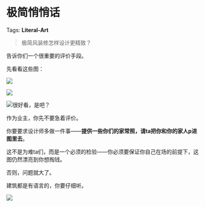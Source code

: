 # 极简悄悄话

Tags: **Literal-Art**

> 极简风装修怎样设计更精致？



告诉你们一个很重要的评价手段。

先看看这些图：

![](https://picx.zhimg.com/50/v2-bda8c2a6f44035c98c9c731df94d49c8_720w.jpg?source=1940ef5c)  


![](https://picx.zhimg.com/50/v2-85f9cbfde1248ef6fd422bffd3abf109_720w.jpg?source=1940ef5c)  


![](https://picx.zhimg.com/50/v2-15a708b11b8be09631ff835dadbc8a9d_720w.jpg?source=1940ef5c)很好看，是吧？

作为业主，你先不要急着评价。

你要要求设计师多做一件事——**提供一些你们的家常照，请ta把你和你的家人p进图里去**。

这不是为难ta们，而是一个必须的检验——你必须要保证你自己在场的前提下，这图仍然漂亮到你想掏钱。

否则，问题就大了。

建筑都是有语言的，你要仔细听。

![](https://picx.zhimg.com/50/v2-d849b66537005fc828888483d249436f_720w.jpg?source=1940ef5c)

